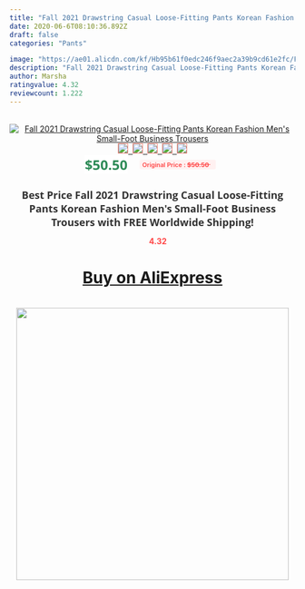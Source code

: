 ```yaml
---
title: "Fall 2021 Drawstring Casual Loose-Fitting Pants Korean Fashion Men's Small-Foot Business Trousers"
date: 2020-06-6T08:10:36.892Z
draft: false
categories: "Pants"

image: "https://ae01.alicdn.com/kf/Hb95b61f0edc246f9aec2a39b9cd61e2fc/Fall-2021-Drawstring-Casual-Loose-Fitting-Pants-Korean-Fashion-Men-s-Small-Foot-Business-Trousers.jpg"
description: "Fall 2021 Drawstring Casual Loose-Fitting Pants Korean Fashion Men's Small-Foot Business Trousers"
author: Marsha
ratingvalue: 4.32
reviewcount: 1.222
---
```

<br>
<div style="text-align: center;">
<a href="https://s.click.aliexpress.com/e/_9x6rfr" target="_blank" rel="nofollow noopener noreferrer"><img alt="Fall 2021 Drawstring Casual Loose-Fitting Pants Korean Fashion Men's Small-Foot Business Trousers" class="magnifier-image" src="https://ae01.alicdn.com/kf/Hb95b61f0edc246f9aec2a39b9cd61e2fc/Fall-2021-Drawstring-Casual-Loose-Fitting-Pants-Korean-Fashion-Men-s-Small-Foot-Business-Trousers.jpg_640x640.jpg">
<br>
<img style="border:1px solid salmon" src="https://ae01.alicdn.com/kf/Hb95b61f0edc246f9aec2a39b9cd61e2fc/Fall-2021-Drawstring-Casual-Loose-Fitting-Pants-Korean-Fashion-Men-s-Small-Foot-Business-Trousers.jpg_120x120.jpg">&nbsp;&nbsp;<img style="border:1px solid salmon" src="https://ae01.alicdn.com/kf/He3e2b63e9ff04470bba963e7c1cdcecd3/Fall-2021-Drawstring-Casual-Loose-Fitting-Pants-Korean-Fashion-Men-s-Small-Foot-Business-Trousers.jpg_120x120.jpg">&nbsp;&nbsp;<img style="border:1px solid salmon" src="https://ae01.alicdn.com/kf/Hdded1cbd3c4643b8802c99422945d974p/Fall-2021-Drawstring-Casual-Loose-Fitting-Pants-Korean-Fashion-Men-s-Small-Foot-Business-Trousers.jpg_120x120.jpg">&nbsp;&nbsp;<img style="border:1px solid salmon" src="https://ae01.alicdn.com/kf/Hcb1e971e95044e00b949b7c4e8c830eak/Fall-2021-Drawstring-Casual-Loose-Fitting-Pants-Korean-Fashion-Men-s-Small-Foot-Business-Trousers.jpg_120x120.jpg">&nbsp;&nbsp;<img style="border:1px solid salmon" src="https://ae01.alicdn.com/kf/Hd1a572580b0c4e07a2332afd6b583ea17/Fall-2021-Drawstring-Casual-Loose-Fitting-Pants-Korean-Fashion-Men-s-Small-Foot-Business-Trousers.jpg_120x120.jpg"></a></div><br0>
<div style="text-align: center;"><span style="background-color: white; border: 0px; box-sizing: border-box; color: seagreen; display: inline-block; font-family: &quot;open sans&quot; , &quot;arial&quot; , &quot;helvetica&quot; , sans-serif , &quot;heiti&quot;; font-size: 24px; font-stretch: inherit; font-weight: 700; line-height: inherit; margin: 0px 10px 0px 0px; padding: 0px; vertical-align: middle;">$50.50 </span>
<span style="background: rgb(255 , 241 , 241); border-radius: 3px; border: 0px; box-sizing: border-box; color: #ff4747; display: inline-block; font-family: inherit; font-size: 12px; font-stretch: inherit; font-style: inherit; font-variant: inherit; font-weight: 600; line-height: inherit; margin: 0px; padding: 2px 5px; transform: scale(0.9); vertical-align: middle;">Original Price : <b style="text-decoration: line-through;">$50.50 </b> &nbsp;&nbsp;</span></div>
<h1 style="color: #333333; display: inline-block; font-family: &quot;open sans&quot; , &quot;arial&quot; , &quot;helvetica&quot; , sans-serif , &quot;heiti&quot;; font-size: 18px; font-stretch: inherit; font-weight: 700; text-align: center;">Best Price Fall 2021 Drawstring Casual Loose-Fitting Pants Korean Fashion Men's Small-Foot Business Trousers with FREE Worldwide Shipping!</h1>
<div style="color: #ff4747; text-align: center;">
<img src="https://4.bp.blogspot.com/-M0ZcTcb-5uY/XleCXlxnR4I/AAAAAAAAAEc/OrjgMkXV1oMQFaCRZj5HQwOCBcu3w1FegCPcBGAYYCw/s1600/star.png" style="height: 15px;">&nbsp;<b>4.32</b></div>
<div class="button_cont" align="center"><a class="buynow_a" href="https://s.click.aliexpress.com/e/_9x6rfr" target="_blank" rel="nofollow noopener noreferrer"><H1>Buy on AliExpress</H1></a></div><br>
<div class="separator" style="clear: both; text-align: center;">
<img src="https://lh3.googleusercontent.com/-pTy5HemUv9M/XlePHvY0dAI/AAAAAAAAAE4/0nX5iRUoIWY8eMW9Dpxeirr157OZliDIgCLcBGAsYHQ/s1600/badge.gif" width="480">
</div>
